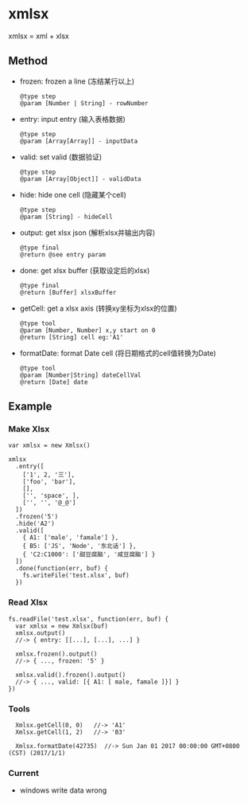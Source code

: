 # xmlsx
xmlsx = xml + xlsx

## Method

* frozen: frozen a line (冻结某行以上)

      @type step
      @param [Number | String] - rowNumber

* entry: input entry (输入表格数据)

      @type step
      @param [Array[Array]] - inputData

* valid: set valid (数据验证)

      @type step
      @param [Array[Object]] - validData

* hide: hide one cell (隐藏某个cell)

      @type step
      @param [String] - hideCell

* output: get xlsx json (解析xlsx并输出内容)

      @type final
      @return @see entry param

* done: get xlsx buffer (获取设定后的xlsx)

      @type final
      @return [Buffer] xlsxBuffer

* getCell: get a xlsx axis (转换xy坐标为xlsx的位置)

      @type tool
      @param [Number, Number] x,y start on 0
      @return [String] cell eg:'A1'

* formatDate: format Date cell (将日期格式的cell值转换为Date)

      @type tool
      @param [Number|String] dateCellVal
      @return [Date] date


## Example
### Make Xlsx
    var xmlsx = new Xmlsx()

    xmlsx
      .entry([
        ['1', 2, '三'], 
        ['foo', 'bar'],
        [],
        ['', 'space', ],
        ['', '', '@_@']
      ])
      .frozen('5')
      .hide('A2')
      .valid([
        { A1: ['male', 'famale'] }, 
        { B5: ['JS', 'Node', '东北话'] }, 
        { 'C2:C1000': ['甜豆腐脑', '咸豆腐脑'] }
      ])
      .done(function(err, buf) {
        fs.writeFile('test.xlsx', buf)
      })

### Read Xlsx
    fs.readFile('test.xlsx', function(err, buf) {
      var xmlsx = new Xmlsx(buf)
      xmlsx.output()
      //-> { entry: [[...], [...], ...] }

      xmlsx.frozen().output()
      //-> { ..., frozen: '5' }

      xmlsx.valid().frozen().output()
      //-> { ..., valid: [{ A1: [ male, famale ]}] }
    })

### Tools
      Xmlsx.getCell(0, 0)   //-> 'A1'
      Xmlsx.getCell(1, 2)   //-> 'B3'

      Xmlsx.formatDate(42735)  //-> Sun Jan 01 2017 00:00:00 GMT+0800 (CST) (2017/1/1)

### Current

* windows write data wrong
